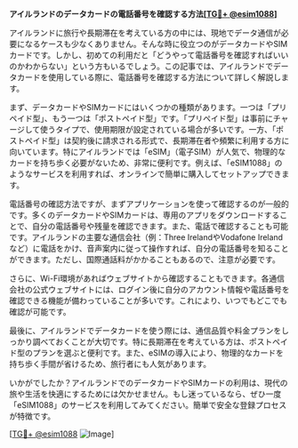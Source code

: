 **アイルランドのデータカードの電話番号を確認する方法[[TG💪+ @esim1088](https://t.me/s/esim1088)]**

アイルランドに旅行や長期滞在を考えている方の中には、現地でデータ通信が必要になるケースも少なくありません。そんな時に役立つのがデータカードやSIMカードです。しかし、初めての利用だと「どうやって電話番号を確認すればいいのかわからない」という方もいるでしょう。この記事では、アイルランドでデータカードを使用している際に、電話番号を確認する方法について詳しく解説します。

まず、データカードやSIMカードにはいくつかの種類があります。一つは「プリペイド型」、もう一つは「ポストペイド型」です。「プリペイド型」は事前にチャージして使うタイプで、使用期限が設定されている場合が多いです。一方、「ポストペイド型」は契約後に請求される形式で、長期滞在者や頻繁に利用する方に向いています。特にアイルランドでは「eSIM」（電子SIM）が人気で、物理的なカードを持ち歩く必要がないため、非常に便利です。例えば、「eSIM1088」のようなサービスを利用すれば、オンラインで簡単に購入してセットアップできます。

電話番号の確認方法ですが、まずアプリケーションを使って確認するのが一般的です。多くのデータカードやSIMカードは、専用のアプリをダウンロードすることで、自分の電話番号や残量を確認できます。また、電話で確認することも可能です。アイルランドの主要な通信会社（例：Three IrelandやVodafone Irelandなど）に電話をかけ、音声案内に従って操作すれば、自分の電話番号を知ることができます。ただし、国際通話料がかかることもあるので、注意が必要です。

さらに、Wi-Fi環境があればウェブサイトから確認することもできます。各通信会社の公式ウェブサイトには、ログイン後に自分のアカウント情報や電話番号を確認できる機能が備わっていることが多いです。これにより、いつでもどこでも確認が可能です。

最後に、アイルランドでデータカードを使う際には、通信品質や料金プランをしっかり調べておくことが大切です。特に長期滞在を考えている方は、ポストペイド型のプランを選ぶと便利です。また、eSIMの導入により、物理的なカードを持ち歩く手間が省けるため、旅行者にも人気があります。

いかがでしたか？アイルランドでのデータカードやSIMカードの利用は、現代の旅や生活を快適にするためには欠かせません。もし迷っているなら、ぜひ一度「eSIM1088」のサービスを利用してみてください。簡単で安全な登録プロセスが特徴です。

[[TG💪+ @esim1088](https://t.me/s/esim1088) ![Image](https://i.postimg.cc/Y0z9fWf4/image.png)]